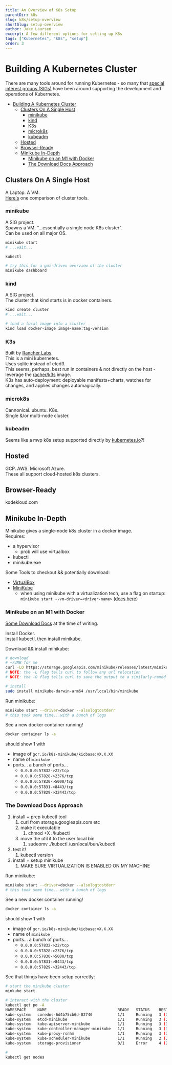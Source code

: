```yaml
---
title: An Overview of K8s Setup
parentDir: k8s
slug: k8s/setup-overview
shortSlug: setup-overview
author: Jake Laursen
excerpt: A few different options for setting up K8s
tags: ["Kubernetes", "k8s", "setup"]
order: 3
---
```

# Building A Kubernetes Cluster
There are many tools around for running Kubernetes - so many that [special interest groups (SIGs)](https://kubernetes.io/blog/2016/08/sig-apps-running-apps-in-kubernetes/) have been around supporting the development and operations of Kubernetes.  

- [Building A Kubernetes Cluster](#building-a-kubernetes-cluster)
  - [Clusters On A Single Host](#clusters-on-a-single-host)
    - [minikube](#minikube)
    - [kind](#kind)
    - [K3s](#k3s)
    - [microk8s](#microk8s)
    - [kubeadm](#kubeadm)
  - [Hosted](#hosted)
  - [Browser-Ready](#browser-ready)
  - [Minikube In-Depth](#minikube-in-depth)
    - [Minikube on an M1 with Docker](#minikube-on-an-m1-with-docker)
    - [The Download Docs Approach](#the-download-docs-approach)
## Clusters On A Single Host
A Laptop. A VM.  
[Here's](https://shipit.dev/posts/minikube-vs-kind-vs-k3s.html) one comparison of cluster tools.  

### minikube
A SIG project.  
Spawns a VM, "...essentially a single node K8s cluster".  
Can be used on all major OS.
```bash
minikube start
# ...wait...

kubectl

# try this for a gui-driven overview of the cluster
minikube dashboard
```

### kind
A SIG project.  
The cluster that kind starts is in docker containers.  

```bash
kind create cluster
# ...wait...

# load a local image into a cluster
kind load docker-image image-name:tag-version
```

### K3s
Built by [Rancher Labs](https://rancher.com).  
This is a mini kubernetes.  
Uses sqlite instead of etcd3.  
This seems, perhaps, best run in containers & not directly on the host - leverage the [racher/k3s](https://hub.docker.com/r/rancher/k3s) image.  
K3s has auto-deployment: deployable manifests+charts, watches for changes, and applies changes automagically.  

### microk8s
Cannonical. ubuntu. K8s.  
Single &/or multi-node cluster.  

### kubeadm
Seems like a mvp k8s setup supported directly by [kubernetes.io](https://kubernetes.io/docs/setup/production-environment/tools/kubeadm/create-cluster-kubeadm/)?!  


## Hosted
GCP. AWS. Microsoft Azure.  
These all support cloud-hosted k8s clusters.  

## Browser-Ready
kodekloud.com

## Minikube In-Depth
Minikube gives a single-node k8s cluster in a docker image.  
Requires:  
- a hypervisor
  - prob will use virtualbox
- kubectl
- minikube.exe  

Some Tools to checkout && potentially download:
- [VirtualBox](https://www.virtualbox.org/wiki/Downloads)  
- [MiniKube](https://kubernetes.io/docs/tasks/tools/install-minikube/)  
  - when using minikube with a virtualization tech, use a flag on startup: `minikube start --vm-driver=<driver-name>` ([docs here](https://kubernetes.io/docs/setup/learning-environment/minikube/#specifying-the-vm-driver))


### Minikube on an M1 with Docker
[Some Download Docs](https://minikube.sigs.k8s.io/docs/start/) at the time of writing.  

Install Docker.  
Install kubectl, then install minikube.  

Download && install minikube:
```bash
# download
# ~73MB for me
curl -LO https://storage.googleapis.com/minikube/releases/latest/minikube-darwin-arm64
# NOTE: the -L flag tells curl to follow any url relocation 
# NOTE: the -O flag tells curl to save the output to a similarly-named file that it found

# install 
sudo install minikube-darwin-arm64 /usr/local/bin/minikube
```

Run minikube:
```bash
minikube start --driver=docker --alsologtostderr
# this took some time...with a bunch of logs
```

See a new docker container running!
```bash
docker container ls -a
```
should show 1 with
- image of `gcr.io/k8s-minikube/kicbase:vX.X.XX`
- name of `minikube`
- ports... a bunch of ports...
  - `0.0.0.0:57832->22/tcp` 
  - `0.0.0.0:57828->2376/tcp`
  - `0.0.0.0:57830->5000/tcp`
  - `0.0.0.0:57831->8443/tcp`
  - `0.0.0.0:57829->32443/tcp`



### The Download Docs Approach
1. install + prep kubectl tool
    1. curl from storage.googleapis.com etc
    2. make it executable 
        1. chmod +X ./kubectl
    3. move the util it to the user local bin
        1. sudeomv ./kubectl /usr/local/bun/kubectl
2. test it! 
    1. kubectl version
3. install + setup minikube
    1. MAKE SURE VIRTUALIZATION IS ENABLED ON MY MACHINE

Run minikube:
```bash
minikube start --driver=docker --alsologtostderr
# this took some time...with a bunch of logs
```

See a new docker container running!
```bash
docker container ls -a
```
should show 1 with
- image of `gcr.io/k8s-minikube/kicbase:vX.X.XX`
- name of `minikube`
- ports... a bunch of ports...
  - `0.0.0.0:57832->22/tcp` 
  - `0.0.0.0:57828->2376/tcp`
  - `0.0.0.0:57830->5000/tcp`
  - `0.0.0.0:57831->8443/tcp`
  - `0.0.0.0:57829->32443/tcp`

See that things have been setup correctly:

```bash
# start the minikube cluster
minkube start

# interact with the cluster
kubectl get po -A
NAMESPACE     NAME                               READY   STATUS    RESTARTS      AGE
kube-system   coredns-6d4b75cb6d-82746           1/1     Running   3 (30h ago)   32h
kube-system   etcd-minikube                      1/1     Running   3 (24h ago)   32h
kube-system   kube-apiserver-minikube            1/1     Running   3 (30h ago)   32h
kube-system   kube-controller-manager-minikube   1/1     Running   3 (30h ago)   32h
kube-system   kube-proxy-rsnhm                   1/1     Running   3 (30h ago)   32h
kube-system   kube-scheduler-minikube            1/1     Running   2 (24h ago)   32h
kube-system   storage-provisioner                0/1     Error     4 (24h ago)   32h

# 
kubectl get nodes
```